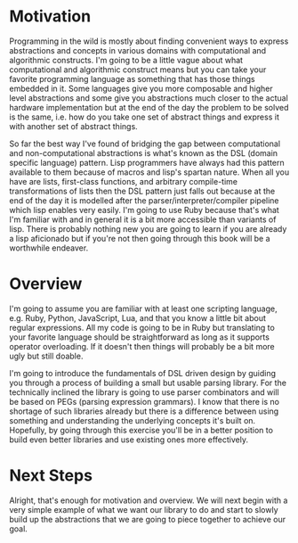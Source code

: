 # Motivation
Programming in the wild is mostly about finding convenient ways to express abstractions and concepts in various domains with computational and algorithmic constructs. I'm going to be a little vague about what computational and algorithmic construct means but you can take your favorite programming language as something that has those things embedded in it. Some languages give you more composable and higher level abstractions and some give you abstractions much closer to the actual hardware implementation but at the end of the day the problem to be solved is the same, i.e. how do you take one set of abstract things and express it with another set of abstract things.

So far the best way I've found of bridging the gap between computational and non-computational abstractions is what's known as the DSL (domain specific language) pattern. Lisp programmers have always had this pattern available to them because of macros and lisp's spartan nature. When all you have are lists, first-class functions, and arbitrary compile-time transformations of lists then the DSL pattern just falls out because at the end of the day it is modelled after the parser/interpreter/compiler pipeline which lisp enables very easily. I'm going to use Ruby because that's what I'm familiar with and in general it is a bit more accessible than variants of lisp. There is probably nothing new you are going to learn if you are already a lisp aficionado but if you're not then going through this book will be a worthwhile endeaver.

# Overview
I'm going to assume you are familiar with at least one scripting language, e.g. Ruby, Python, JavaScript, Lua, and that you know a little bit about regular expressions. All my code is going to be in Ruby but translating to your favorite language should be straightforward as long as it supports operator overloading. If it doesn't then things will probably be a bit more ugly but still doable.

I'm going to introduce the fundamentals of DSL driven design by guiding you through a process of building a small but usable parsing library. For the technically inclined the library is going to use parser combinators and will be based on PEGs (parsing expression grammars). I know that there is no shortage of such libraries already but there is a difference between using something and understanding the underlying concepts it's built on. Hopefully, by going through this exercise you'll be in a better position to build even better libraries and use existing ones more effectively.

# Next Steps
Alright, that's enough for motivation and overview. We will next begin with a very simple example of what we want our library to do and start to slowly build up the abstractions that we are going to piece together to achieve our goal.
